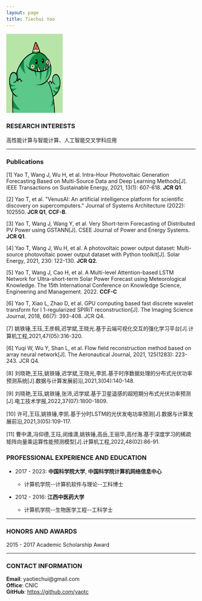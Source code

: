 ```yaml
---
layout: page
title: Tiechui Yao
---
```


<div class="container">
    <div class="row-fluid">
        <div class="span2">
        <a href="assets/yaotc.jpg">
            <img src="assets/yaotc.jpg" height="210" width="150" title="Tiechui Yao" alt="Tiechui Yao"/>
        </a>
        </div>
    </div>
</div>


### RESEARCH INTERESTS

高性能计算与智能计算、人工智能交叉学科应用

---
### Publications

[1] Yao T, Wang J, Wu H, et al. Intra-Hour Photovoltaic Generation Forecasting Based on Multi-Source Data and Deep Learning Methods[J]. IEEE Transactions on Sustainable Energy, 2021, 13(1): 607-618. **JCR Q1**.

[2] Yao T, et al. "VenusAI: An artificial intelligence platform for scientific discovery on supercomputers." Journal of Systems Architecture (2022): 102550. **JCR Q1**, **CCF-B**.

[3] Yao T, Wang J, Wang Y, et al. Very Short-term Forecasting of Distributed PV Power using GSTANN[J].  CSEE Journal of Power and Energy Systems. **JCR Q1**.

[4] Yao T, Wang J, Wu H, et al. A photovoltaic power output dataset: Multi-source photovoltaic power output dataset with Python toolkit[J]. Solar Energy, 2021, 230: 122-130.  **JCR Q2**.

[5] Yao T, Wang J, Cao H, et al. A Multi-level Attention-based LSTM Network for Ultra-short-term Solar Power Forecast using Meteorological Knowledge. The 15th International Conference on Knowledge Science, Engineering and Management. 2022. **CCF-C**

[6] Yao T, Xiao L, Zhao D, et al. GPU computing based fast discrete wavelet transform for l 1-regularized SPIRiT reconstruction[J]. The Imaging Science Journal, 2018, 66(7): 393-408. JCR Q4.

[7] 姚铁锤,王珏,王彦棡,迟学斌,王晓光.基于云端可视化交互的强化学习平台[J].计算机工程,2021,47(05):316-320.

[6] Yuqi W, Wu Y, Shan L, et al. Flow field reconstruction method based on array neural network[J]. The Aeronautical Journal, 2021, 125(1283): 223-243. JCR Q4.

[8] 刘晓艳,王珏,姚铁锤,迟学斌,王晓光,李凯.基于时序数据处理的分布式光伏功率预测系统[J].数据与计算发展前沿,2021,3(04):140-148.

[9] 刘晓艳,王珏,姚铁锤,张沛,迟学斌.基于卫星遥感的超短期分布式光伏功率预测[J].电工技术学报,2022,37(07):1800-1809.

[10] 许可,王珏,姚铁锤,李凯.基于分时LSTM的光伏发电功率预测[J].数据与计算发展前沿,2021,3(05):109-117.

[11] 曹中潇,冯仰德,王珏,闵维潇,姚铁锤,高岳,王丽华,高付海.基于深度学习的稀疏矩阵向量乘运算性能预测模型[J].计算机工程,2022,48(02):86-91.

### PROFESSIONAL EXPERIENCE AND EDUCATION

- 2017 - 2023:  **中国科学院大学**, **中国科学院计算机网络信息中心**
  - 计算机学院--计算机软件与理论--工科博士

- 2012 - 2016:  **江西中医药大学**
  - 计算机学院--生物医学工程--工科学士

---

### HONORS AND AWARDS
2015 - 2017 Academic Scholarship Award 

---

### CONTACT INFORMATION

<div class="container">
    <div class="row-fluid">
            <b>Email</b>: yaotiechui@gmail.com<br/>
            <b>Office</b>: CNIC<br/>
            <b>GitHub</b>: <a href="https://github.com/yaotc">https://github.com/yaotc</a><br/>
    </div>
</div>

